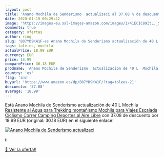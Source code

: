 ```yaml
---
layout: post
title: 'Anano Mochila de Senderismo  actualizaci al 37.08 % de descuento'
date: 2020-01-19 00:29:42
image: 'https://images-eu.ssl-images-amazon.com/images/I/41ECIC89ItL._SL200_.jpg'
comments: true
category: ofertas
author: ring
slug: 'B07YD9K41F-es Anano Mochila de Senderismo actualización de 40 L Mochila...'
tags: tole.es, mochila
actualPrice: 18.99 EUR
currency: EUR
price: 18.99
comparePrice: 30.18 EUR
prodname: 'Anano Mochila de Senderismo  actualización de 40 L  Mochila Resistente al Agua para Trekking  montañismo  Mochila para Viajes  Escalada  Ciclismo  Correr  Camping  Deportes al Aire Libre'
country: 'es'
flag: '🇪🇸'
buyurl: 'https://www.amazon.es/dp/B07YD9K41F/?tag=tolees-21'
descuento: '37.08'
average: '18.99'
---
```


Está [Anano Mochila de Senderismo  actualización de 40 L  Mochila Resistente al Agua para Trekking  montañismo  Mochila para Viajes  Escalada  Ciclismo  Correr  Camping  Deportes al Aire Libre](https://www.amazon.es/dp/B07YD9K41F/?tag=tolees-21) con 37.08 de descuento por 18.99 EUR (original: 30.18 EUR) en el siguiente enlace!

[![Anano Mochila de Senderismo  actualizaci](https://images-eu.ssl-images-amazon.com/images/I/41ECIC89ItL._SL200_.jpg)](https://www.amazon.es/dp/B07YD9K41F/?tag=tolees-21)

ℹ️:


[🛒 Ver la oferta!!](https://www.amazon.es/dp/B07YD9K41F/?tag=tolees-21)
